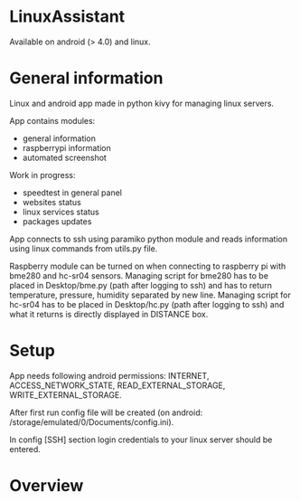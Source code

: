 # LinuxAssistant
Available on android (> 4.0) and linux.

# General information
Linux and android app made in python kivy for managing linux servers.

App contains modules:
* general information
* raspberrypi information
* automated screenshot

Work in progress:
* speedtest in general panel
* websites status
* linux services status
* packages updates

App connects to ssh using paramiko python module and reads information using linux commands from utils.py file.

Raspberry module can be turned on when connecting to raspberry pi with bme280 and hc-sr04 sensors. Managing script for bme280 has to be placed in Desktop/bme.py (path after logging to ssh) and has to return temperature, pressure, humidity separated by new line. Managing script for hc-sr04 has to be placed in Desktop/hc.py (path after logging to ssh) and what it returns is directly displayed in DISTANCE box.

# Setup
App needs following android permissions: INTERNET, ACCESS_NETWORK_STATE, READ_EXTERNAL_STORAGE, WRITE_EXTERNAL_STORAGE.

After first run config file will be created (on android: /storage/emulated/0/Documents/config.ini).

In config [SSH] section login credentials to your linux server should be entered.

# Overview
